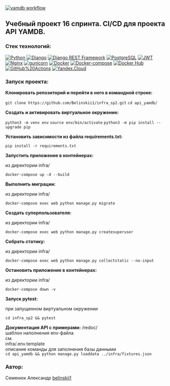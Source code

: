 [![yamdb workflow](https://github.com/Belinskii1/yamdb_final/actions/workflows/yamdb_workflow.yml/badge.svg)](https://github.com/Belinskii1/yamdb_final/actions/workflows/yamdb_workflow.yml)
## Учебный проект 16 спринта. CI/CD для проекта API YAMDB.

### Cтек технологий:
[![Python](https://img.shields.io/badge/-Python-464646?style=flat&logo=Python&logoColor=56C0C0&color=008080)](https://www.python.org/)
[![Django](https://img.shields.io/badge/-Django-464646?style=flat&logo=Django&logoColor=56C0C0&color=008080)](https://www.djangoproject.com/)
[![Django REST Framework](https://img.shields.io/badge/-Django%20REST%20Framework-464646?style=flat&logo=Django%20REST%20Framework&logoColor=56C0C0&color=008080)](https://www.django-rest-framework.org/)
[![PostgreSQL](https://img.shields.io/badge/-PostgreSQL-464646?style=flat&logo=PostgreSQL&logoColor=56C0C0&color=008080)](https://www.postgresql.org/)
[![JWT](https://img.shields.io/badge/-JWT-464646?style=flat&color=008080)](https://jwt.io/)
[![Nginx](https://img.shields.io/badge/-NGINX-464646?style=flat&logo=NGINX&logoColor=56C0C0&color=008080)](https://nginx.org/ru/)
[![gunicorn](https://img.shields.io/badge/-gunicorn-464646?style=flat&logo=gunicorn&logoColor=56C0C0&color=008080)](https://gunicorn.org/)
[![Docker](https://img.shields.io/badge/-Docker-464646?style=flat&logo=Docker&logoColor=56C0C0&color=008080)](https://www.docker.com/)
[![Docker-compose](https://img.shields.io/badge/-Docker%20compose-464646?style=flat&logo=Docker&logoColor=56C0C0&color=008080)](https://www.docker.com/)
[![Docker Hub](https://img.shields.io/badge/-Docker%20Hub-464646?style=flat&logo=Docker&logoColor=56C0C0&color=008080)](https://www.docker.com/products/docker-hub)
[![GitHub%20Actions](https://img.shields.io/badge/-GitHub%20Actions-464646?style=flat&logo=GitHub%20actions&logoColor=56C0C0&color=008080)](https://github.com/features/actions)
[![Yandex.Cloud](https://img.shields.io/badge/-Yandex.Cloud-464646?style=flat&logo=Yandex.Cloud&logoColor=56C0C0&color=008080)](https://cloud.yandex.ru/)

### Запуск проекта:

**Клонировать репозиторий и перейти в него в командной строке:**

`git clone https://github.com/Belinskii1/infra_sp2.git`
`cd api_yamdb/`

**Cоздать и активировать виртуальное окружение:**

`python3 -m venv env`
`source env/bin/activate`
`python3 -m pip install --upgrade pip`

**Установить зависимости из файла requirements.txt:**

`pip install -r requirements.txt`

**Запустить приложение в контейнерах:**

из директории infra/

`docker-compose up -d --build`

**Выполнить миграции:**

из директории infra/

`docker-compose exec web python manage.py migrate`

**Создать суперпользователя:**

из директории infra/

`docker-compose exec web python manage.py createsuperuser`

**Собрать статику:**

из директории infra/

`docker-compose exec web python manage.py collectstatic --no-input`

**Остановить приложение в контейнерах:**

из директории infra/

`docker-compose down -v`

**Запуск pytest:**

при запущенном виртуальном окружении

`cd infra_sp2 && pytest`

**Документация API с примерами:**
/redoc/  
шаблон наполнения env-файла  
см.  
infra/.env.template  
описание команды для заполнения базы данными  
`cd api_yamdb && python manage.py loaddata ../infra/fixtures.json`  

### Автор:
Семенюк Александр [belinskii1](https://github.com/Belinskii1)


